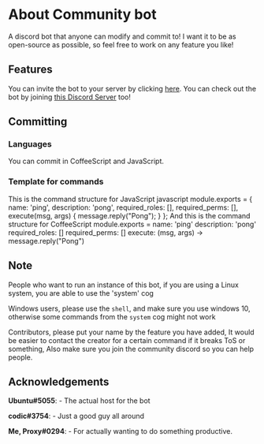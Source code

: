 # About Community bot
A discord bot that anyone can modify and commit to! I want it to be as open-source as possible, so feel free to work on any feature you like!

## Features
You can invite the bot to your server by clicking [here](https://discordapp.com/oauth2/authorize?client_id=610225885093691467&scope=bot&permissions=8).
You can check out the bot by joining [this Discord Server](https://discord.gg/QnUYBwX) too!

## Committing
### Languages
You can commit in CoffeeScript and JavaScript.

### Template for commands
This is the command structure for JavaScript
javascript
module.exports = {
  name: 'ping',
  description: 'pong',
  required_roles: [],
  required_perms: [],
  execute(msg, args) {
    message.reply("Pong");
  }
};
And this is the command structure for CoffeeScript
module.exports = 
  name: 'ping'
  description: 'pong'
  required_roles: []
  required_perms: []
  execute: (msg, args) -> message.reply("Pong")

## Note
People who want to run an instance of this bot, if you are using a Linux system, you are able to use the 'system' cog

Windows users, please use the `shell`, and make sure you use windows 10, otherwise some commands from the `system` cog might not work

Contributors, please put your name by the feature you have added, It would be easier to contact the creator for a certain command if it breaks ToS or something, Also make sure you join the community discord so you can help people.

## Acknowledgements
**Ubuntu#5055**: - The actual host for the bot

**codic#3754**: - Just a good guy all around

**Me, Proxy#0294**: - For actually wanting to do something productive.